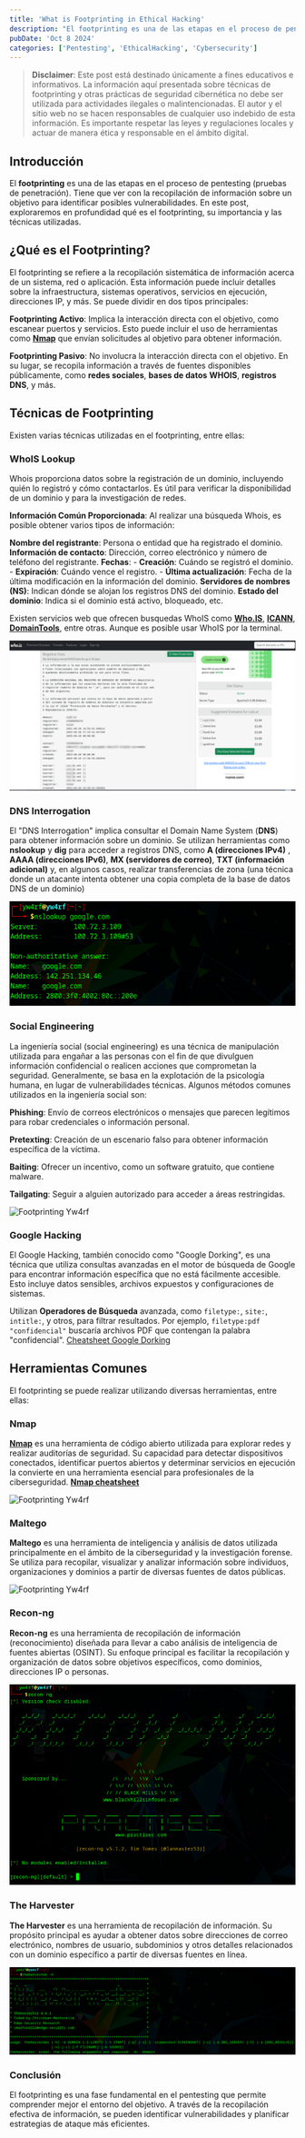 ```yaml
---
title: 'What is Footprinting in Ethical Hacking'
description: "El footprinting es una de las etapas en el proceso de pentesting (pruebas de penetración). Tiene que ver con la recopilación de información sobre un objetivo para identificar posibles vulnerabilidades. En este post, exploraremos en profundidad qué es el footprinting, su importancia y las técnicas utilizadas."
pubDate: 'Oct 8 2024'
categories: ['Pentesting', 'EthicalHacking', 'Cybersecurity']
--- 
```


> **Disclaimer**:  Este post está destinado únicamente a fines educativos e informativos. La información aquí presentada sobre técnicas de footprinting y otras prácticas de seguridad cibernética no debe ser utilizada para actividades ilegales o malintencionadas. El autor y el sitio web no se hacen responsables de cualquier uso indebido de esta información. Es importante respetar las leyes y regulaciones locales y actuar de manera ética y responsable en el ámbito digital.

## Introducción

El **footprinting** es una de las etapas en el proceso de pentesting (pruebas de penetración). Tiene que ver con la recopilación de información sobre un objetivo para identificar posibles vulnerabilidades. En este post, exploraremos en profundidad qué es el footprinting, su importancia y las técnicas utilizadas.

## ¿Qué es el Footprinting?

El footprinting se refiere a la recopilación sistemática de información acerca de un sistema, red o aplicación. Esta información puede incluir detalles sobre la infraestructura, sistemas operativos, servicios en ejecución, direcciones IP, y más. Se puede dividir en dos tipos principales:

 **Footprinting Activo**: Implica la interacción directa con el objetivo, como escanear puertos y servicios. Esto puede incluir el uso de herramientas como **[Nmap](https://yw4rf.vercel.app/posts/ethical-hacking/network-enumeration-with-nmap)** que envían solicitudes al objetivo para obtener información.

**Footprinting Pasivo**: No involucra la interacción directa con el objetivo. En su lugar, se recopila información a través de fuentes disponibles públicamente, como **redes sociales**, **bases de datos** **WHOIS**, **registros DNS**, y más.

## Técnicas de Footprinting

Existen varias técnicas utilizadas en el footprinting, entre ellas:

### WhoIS Lookup
Whois proporciona datos sobre la registración de un dominio, incluyendo quién lo registró y cómo contactarlos. Es útil para verificar la disponibilidad de un dominio y para la investigación de redes.

 **Información Común Proporcionada**: Al realizar una búsqueda Whois, es posible obtener varios tipos de información: 
 
 **Nombre del registrante**: Persona o entidad que ha registrado el dominio.
 **Información de contacto**: Dirección, correo electrónico y número de teléfono del registrante.
 **Fechas**:
    - **Creación**: Cuándo se registró el dominio.
    - **Expiración**: Cuándo vence el registro.
    - **Última actualización**: Fecha de la última modificación en la información del dominio.
 **Servidores de nombres (NS)**: Indican dónde se alojan los registros DNS del dominio.
 **Estado del dominio**: Indica si el dominio está activo, bloqueado, etc.

 Existen servicios web que ofrecen busquedas WhoIS como **[Who.IS](https://who.is)**, **[ICANN](https://lookup.icann.org)**,  **[DomainTools](https://whois.domaintools.com/)**, entre otras. Aunque es posible usar WhoIS por la terminal. 

![Footprinting Yw4rf](../../../assets/Ethical-Hacking/footprinting-post1.png)

### DNS Interrogation
El "DNS Interrogation" implica consultar el Domain Name System (**DNS**) para obtener información sobre un dominio. Se utilizan herramientas como **nslookup** y **dig** para acceder a registros DNS, como **A (direcciones IPv4)** , **AAAA (direcciones IPv6)**, **MX (servidores de correo)**, **TXT (información adicional)** y, en algunos casos, realizar transferencias de zona (una técnica donde un atacante intenta obtener una copia completa de la base de datos DNS de un dominio)

![Footprinting Yw4rf](../../../assets/Ethical-Hacking/footprinting-post3.png)

### Social Engineering
La ingeniería social (social engineering) es una técnica de manipulación utilizada para engañar a las personas con el fin de que divulguen información confidencial o realicen acciones que comprometan la seguridad. Generalmente, se basa en la explotación de la psicología humana, en lugar de vulnerabilidades técnicas. Algunos métodos comunes utilizados en la ingeniería social son:

**Phishing**: Envío de correos electrónicos o mensajes que parecen legítimos para robar credenciales o información personal.

**Pretexting**: Creación de un escenario falso para obtener información específica de la víctima.

**Baiting**: Ofrecer un incentivo, como un software gratuito, que contiene malware.

**Tailgating**: Seguir a alguien autorizado para acceder a áreas restringidas.

![Footprinting Yw4rf](https://www.researchgate.net/publication/332151597/figure/fig1/AS:743607581556740@1554301271699/Social-engineering-attacks.png)

### Google Hacking
El Google Hacking, también conocido como "Google Dorking", es una técnica que utiliza consultas avanzadas en el motor de búsqueda de Google para encontrar información específica que no está fácilmente accesible. Esto incluye datos sensibles, archivos expuestos y configuraciones de sistemas.

Utilizan **Operadores de Búsqueda** avanzada, como `filetype:`, `site:`, `intitle:`, y otros, para filtrar resultados. Por ejemplo, `filetype:pdf "confidencial"` buscaría archivos PDF que contengan la palabra "confidencial". [Cheatsheet Google Dorking](https://github.com/chr3st5an/Google-Dorking)

## Herramientas Comunes

El footprinting se puede realizar utilizando diversas herramientas, entre ellas:

### Nmap
**[Nmap](https://yw4rf.vercel.app/posts/ethical-hacking/network-enumeration-with-nmap)** es una herramienta de código abierto utilizada para explorar redes y realizar auditorías de seguridad. Su capacidad para detectar dispositivos conectados, identificar puertos abiertos y determinar servicios en ejecución la convierte en una herramienta esencial para profesionales de la ciberseguridad. **[Nmap cheatsheet](https://yw4rf.vercel.app/posts/ethical-hacking/network-enumeration-with-nmap)** 

![Footprinting Yw4rf](https://yw4rf.vercel.app/_astro/networkEnum2.CL04zSX-_ZVu0gz.webp)

### Maltego
**Maltego** es una herramienta de inteligencia y análisis de datos utilizada principalmente en el ámbito de la ciberseguridad y la investigación forense. Se utiliza para recopilar, visualizar y analizar información sobre individuos, organizaciones y dominios a partir de diversas fuentes de datos públicas.

![Footprinting Yw4rf](https://www.social-engineer.org/wiki/images/c/ce/Maltego-Screen.jpg)

### Recon-ng
**Recon-ng** es una herramienta de recopilación de información (reconocimiento) diseñada para llevar a cabo análisis de inteligencia de fuentes abiertas (OSINT). Su enfoque principal es facilitar la recopilación y organización de datos sobre objetivos específicos, como dominios, direcciones IP o personas.

![Footprinting Yw4rf](../../../assets/Ethical-Hacking/footprinting-post4.png)

### The Harvester
**The Harvester** es una herramienta de recopilación de información. Su propósito principal es ayudar a obtener datos sobre direcciones de correo electrónico, nombres de usuario, subdominios y otros detalles relacionados con un dominio específico a partir de diversas fuentes en línea.

![Footprinting Yw4rf](../../../assets/Ethical-Hacking/footprinting-post5.png)

### Conclusión

El footprinting es una fase fundamental en el pentesting que permite comprender mejor el entorno del objetivo. A través de la recopilación efectiva de información, se pueden identificar vulnerabilidades y planificar estrategias de ataque más eficientes.

<br>